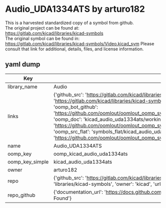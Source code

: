 # Audio_UDA1334ATS by arturo182  
This is a harvested standardized copy of a symbol from github.  
The original project can be found at:  
https://gitlab.com/kicad/libraries/kicad-symbols  
The original symbol can be found in:
https://gitlab.com/kicad/libraries/kicad-symbols/Video.kicad_sym
Please consult that link for additional, details, files, and license information.  
## yaml dump  
| Key | Value |  
| --- | --- |  
| library_name | Audio |  
| links | {'github_src': 'https://gitlab.com/kicad/libraries/kicad-symbols/Video.kicad_sym', 'github_src_repo': 'https://gitlab.com/kicad/libraries/kicad-symbols', 'oomp_bot': 'kicad_audio_uda1334ats/working', 'oomp_bot_github': 'https://github.com/oomlout/oomlout_oomp_symbol_bot/tree/main/kicad_audio_uda1334ats/working', 'oomp_doc': 'kicad_audio_uda1334ats/working', 'oomp_doc_github': 'https://github.com/oomlout/oomlout_oomp_symbol_doc/tree/main/kicad_audio_uda1334ats/working', 'oomp_src_flat': 'symbols_flat/kicad_audio_uda1334ats/working', 'oomp_src_flat_github': 'https://github.com/oomlout/oomlout_oomp_symbol_src/tree/main/kicad_audio_uda1334ats/working'} |  
| name | Audio_UDA1334ATS |  
| oomp_key | oomp_kicad_audio_uda1334ats |  
| oomp_key_simple | kicad_audio_uda1334ats |  
| owner | arturo182 |  
| repo | {'github_src': 'https://gitlab.com/kicad/libraries/kicad-symbols/Video.kicad_sym', 'name': 'libraries/kicad-symbols', 'owner': 'kicad', 'url': 'https://gitlab.com/kicad/libraries/kicad-symbols'} |  
| repo_github | {'documentation_url': 'https://docs.github.com/rest/repos/repos#get-a-repository', 'message': 'Not Found'} |  

